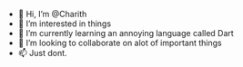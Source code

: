 - 👋 Hi, I’m @Charith
- 👀 I’m interested in things
- 🌱 I’m currently learning an annoying language called Dart
- 💞️ I’m looking to collaborate on alot of important things
- 📫 Just dont.

<!---
Charith1542/Charith1542 is a ✨ special ✨ repository because its `README.md` (this file) appears on your GitHub profile.
You can click the Preview link to take a look at your changes.
--->
